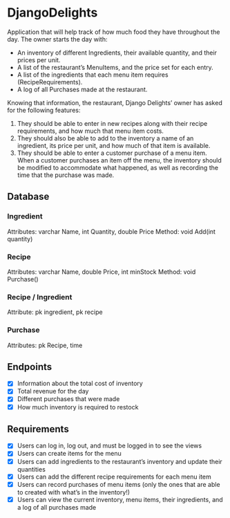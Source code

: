 # DjangoDelights
Application that will help track of how much food they have throughout the day. The owner starts the day with:

- An inventory of different Ingredients, their available quantity, and their prices per unit.
- A list of the restaurant’s MenuItems, and the price set for each entry.
- A list of the ingredients that each menu item requires (RecipeRequirements).
- A log of all Purchases made at the restaurant. 

Knowing that information, the restaurant, Django Delights’ owner has asked for the following features:

1. They should be able to enter in new recipes along with their recipe requirements, and how much that menu item costs.
2. They should also be able to add to the inventory a name of an ingredient, its price per unit, and how much of that 
item is available.
3. They should be able to enter a customer purchase of a menu item. When a customer purchases an item off the menu, 
the inventory should be modified to accommodate what happened, as well as recording the time that the purchase was made.

## Database

### Ingredient
Attributes: varchar Name, int Quantity, double Price
Method: void Add(int quantity)

### Recipe
Attributes: varchar Name, double Price, int minStock
Method: void Purchase()

### Recipe / Ingredient
Attribute: pk ingredient, pk recipe

### Purchase
Attributes: pk Recipe, time

## Endpoints

- [x] Information about the total cost of inventory
- [x] Total revenue for the day
- [x] Different purchases that were made
- [x] How much inventory is required to restock

## Requirements

- [x] Users can log in, log out, and must be logged in to see the views
- [x] Users can create items for the menu
- [x] Users can add ingredients to the restaurant’s inventory and update their quantities
- [x] Users can add the different recipe requirements for each menu item
- [x] Users can record purchases of menu items (only the ones that are able to created with what’s in the inventory!)
- [x] Users can view the current inventory, menu items, their ingredients, and a log of all purchases made